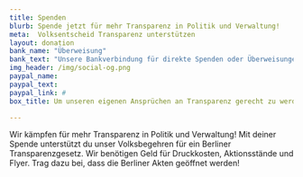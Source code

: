 ```yaml
---
title: Spenden
blurb: Spende jetzt für mehr Transparenz in Politik und Verwaltung!
meta:  Volksentscheid Transparenz unterstützen
layout: donation
bank_name: "Überweisung"
bank_text: "Unsere Bankverbindung für direkte Spenden oder Überweisungen und Daueraufträge ist:"
img_header: /img/social-og.png
paypal_name:
paypal_text:
paypal_link: #
box_title: Um unseren eigenen Ansprüchen an Transparenz gerecht zu werden, haben wir die wichtigsten Transparenzinfos zusammengetragen

---
```



Wir kämpfen für mehr Transparenz in Politik und Verwaltung! Mit deiner Spende unterstützt du unser Volksbegehren für ein Berliner Transparenzgesetz. Wir benötigen Geld für Druckkosten, Aktionsstände und Flyer. Trag dazu bei, dass die Berliner Akten geöffnet werden!
